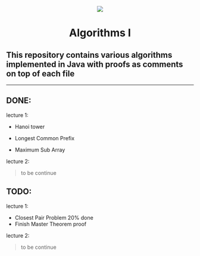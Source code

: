 <p style="" align="center">
  <img src="https://imgur.com/UX3E4MH.png" />
</p>

<div style="text-align: center">
 <h1>Algorithms I</h1>

</div>

## This repository contains various algorithms implemented in Java with proofs as comments on top of each file

---
## **DONE**:


  lecture 1:

 - Hanoi tower

 - Longest Common Prefix

 - Maximum Sub Array

 lecture 2:

>to be continue


## **TODO**:

  lecture 1:

  - Closest Pair Problem 20% done
  - Finish Master Theorem proof

lecture 2:
>to be continue
